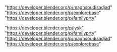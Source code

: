 "https://developer.blender.org/p/maghsoudisadjad"
"https://developer.blender.org/p/explorebase"
"https://developer.blender.org/p/familyprty"
 
"https://developer.blender.org/p/jysk"
"https://developer.blender.org/p/familyprty"
"https://developer.blender.org/p/maghsoudisadjad"
"https://developer.blender.org/p/explorebase"
 
